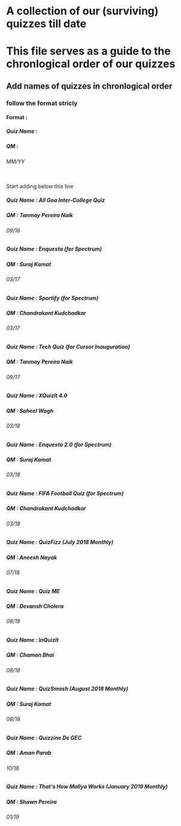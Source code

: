# A collection of our (surviving) quizzes till date
# This file serves as a guide to the chronlogical order of our quizzes
## Add names of quizzes in chronlogical order
### follow the format stricly 
#### Format :
##### Quiz Name :
##### QM :
###### MM/YY
</br> Start adding below this line </br>  

##### Quiz Name : All Goa Inter-College Quiz
##### QM : Tanmay Pereira Naik
###### 09/16

##### Quiz Name : Enquesta (for Spectrum)
##### QM : Suraj Kamat
###### 03/17


##### Quiz Name : Sportify (for Spectrum)
##### QM : Chandrakant Kudchadkar
###### 03/17


##### Quiz Name : Tech Quiz (for Cursor Inauguration)
##### QM : Tanmay Pereira Naik
###### 09/17


##### Quiz Name : XQuizIt 4.0
##### QM : Saheel Wagh
###### 03/18


##### Quiz Name : Enquesta 2.0 (for Spectrum)
##### QM : Suraj Kamat
###### 03/18


##### Quiz Name : FIFA Football Quiz (for Spectrum)
##### QM : Chandrakant Kudchadkar
###### 03/18


##### Quiz Name : QuizFizz (July 2018 Monthly)
##### QM : Aneesh Nayak
###### 07/18

##### Quiz Name : Quiz ME
##### QM : Devansh Cholera
###### 08/18

##### Quiz Name : InQuizIt
##### QM : Chaman Bhai
###### 08/18

##### Quiz Name : QuizSmash (August 2018 Monthly)
##### QM : Suraj Kamat
###### 08/18

##### Quiz Name : Quizzine De GEC
##### QM : Aman Parab
###### 10/18

##### Quiz Name : That's How Mallya Works (January 2019 Monthly)
##### QM : Shawn Pereira
###### 01/19
